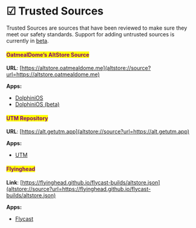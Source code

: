 # ☑ Trusted Sources

Trusted Sources are sources that have been reviewed to make sure they meet our safety standards. Support for adding untrusted sources is currently in [beta](../patreon/beta-features/sources.md).

#### <mark style="color:purple;">OatmealDome’s AltStore Source</mark> <a href="#mark-stylecolorpurpleoatmealdomes-sourcemark" id="mark-stylecolorpurpleoatmealdomes-sourcemark"></a>

**URL**: [https://altstore.oatmealdome.me](altstore://source?url=https://altstore.oatmealdome.me)

**Apps:**

* [DolphiniOS](https://dolphinios.oatmealdome.me)&#x20;
* [DolphiniOS (beta)](https://dolphinios.oatmealdome.me/beta)&#x20;

#### <mark style="color:purple;">UTM Repository</mark>

**URL**: [https://alt.getutm.app](altstore://source?url=https://alt.getutm.app)

**Apps:**

* [UTM](https://getutm.app)&#x20;

#### <mark style="color:purple;">Flyinghead</mark> <a href="#mark-stylecolorpurpleflyingheads-sourcemark" id="mark-stylecolorpurpleflyingheads-sourcemark"></a>

**Link**: [https://flyinghead.github.io/flycast-builds/altstore.json](altstore://source?url=https://flyinghead.github.io/flycast-builds/altstore.json)

**Apps:**

* [Flycast](https://utip.io/flyinghead)&#x20;
